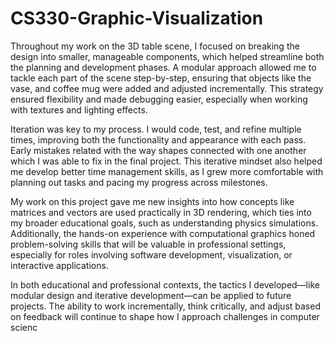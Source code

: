 # CS330-Graphic-Visualization

Throughout my work on the 3D table scene, I focused on breaking the design into smaller, manageable components, which helped streamline both the planning and development phases. A modular approach allowed me to tackle each part of the scene step-by-step, ensuring that objects like the vase, and coffee mug  were added and adjusted incrementally. This strategy ensured flexibility and made debugging easier, especially when working with textures and lighting effects.

Iteration was key to my process. I would code, test, and refine multiple times, improving both the functionality and appearance with each pass. Early mistakes related with the way shapes connected with one another which I was able to fix in the final project. This iterative mindset also helped me develop better time management skills, as I grew more comfortable with planning out tasks and pacing my progress across milestones.

My work on this project gave me new insights into how concepts like matrices and vectors are used practically in 3D rendering, which ties into my broader educational goals, such as understanding physics simulations. Additionally, the hands-on experience with computational graphics honed problem-solving skills that will be valuable in professional settings, especially for roles involving software development, visualization, or interactive applications.

In both educational and professional contexts, the tactics I developed—like modular design and iterative development—can be applied to future projects. The ability to work incrementally, think critically, and adjust based on feedback will continue to shape how I approach challenges in computer scienc
